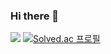 ### Hi there 👋
<a href="bchi2000@gmail.com" target="_black"><img src="https://img.shields.io/badge/bchi2000@gmail.com-62B47A?style=flat-square&logo=Naver&logoColor=white"/></a>
[![Solved.ac
프로필](http://mazassumnida.wtf/api/v2/generate_badge?boj=bchi2000)](https://solved.ac/eodyd7072)
<!--
**BYUNCHANGILL/BYUNCHANGILL** is a ✨ _special_ ✨ repository because its `README.md` (this file) appears on your GitHub profile.

Here are some ideas to get you started:

- 🔭 I’m currently working on ...
- 🌱 I’m currently learning ...
- 👯 I’m looking to collaborate on ...
- 🤔 I’m looking for help with ...
- 💬 Ask me about ...
- 📫 How to reach me: ...
- 😄 Pronouns: ...
- ⚡ Fun fact: ...
-->

